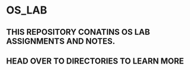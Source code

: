# OS_LAB


## THIS REPOSITORY CONATINS OS LAB ASSIGNMENTS AND NOTES.

## HEAD OVER TO DIRECTORIES TO LEARN MORE